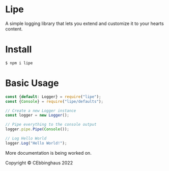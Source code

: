# Lipe

A simple logging library that lets you extend and customize it to your hearts content.

# Install

```
$ npm i lipe
```

# Basic Usage

```js
const {default: Logger} = require("lipe");
const {Console} = require("lipe/defaults");

// Create a new Logger instance
const logger = new Logger();

// Pipe everything to the console output
logger.pipe.Pipe(Console());

// Log Hello World
logger.Log("Hello World!");
```

More documentation is being worked on.

Copyright ©️ CEbbinghaus 2022
